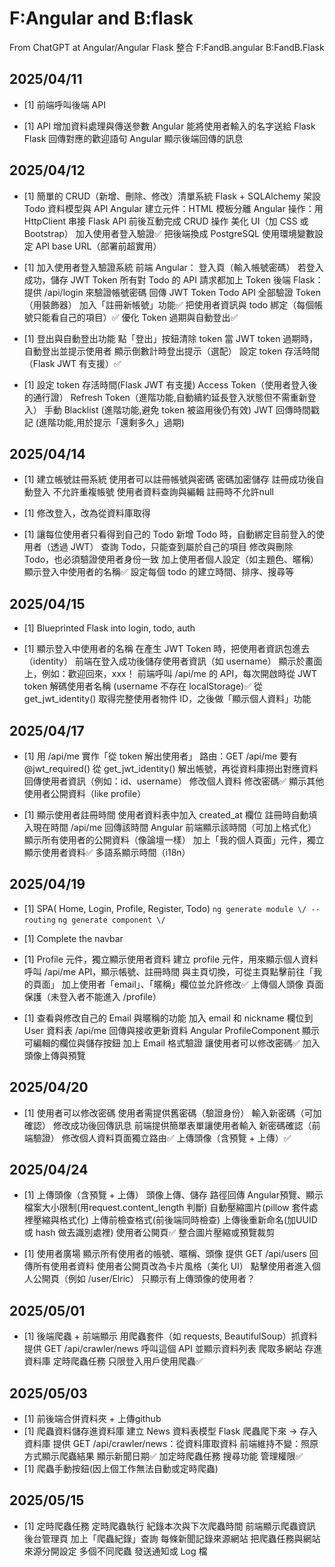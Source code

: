 # F:Angular and B:flask #
From ChatGPT at Angular/Angular Flask 整合
F:FandB.angular
B:FandB.Flask

## 2025/04/11 ##
- [1] 前端呼叫後端 API

- [1] API 增加資料處理與傳送參數
        Angular 能將使用者輸入的名字送給 Flask
        Flask 回傳對應的歡迎語句
        Angular 顯示後端回傳的訊息

## 2025/04/12 ##
- [1] 簡單的 CRUD（新增、刪除、修改）清單系統
        Flask + SQLAlchemy 架設 Todo 資料模型與 API
        Angular 建立元件：HTML 模板分離
        Angular 操作：用 HttpClient 串接 Flask API
        前後互動完成 CRUD 操作
                <!-- Todo -->
                美化 UI（加 CSS 或 Bootstrap）
                加入使用者登入驗證✅
                把後端換成 PostgreSQL
                使用環境變數設定 API base URL（部署前超實用）

- [1] 加入使用者登入驗證系統
        前端 Angular：
            登入頁（輸入帳號密碼）
            若登入成功，儲存 JWT Token
            所有對 Todo 的 API 請求都加上 Token
        後端 Flask：
            提供 /api/login 來驗證帳號密碼
            回傳 JWT Token
            Todo API 全部驗證 Token（用裝飾器）
                <!-- Todo -->
                加入「註冊新帳號」功能✅
                把使用者資訊與 todo 綁定（每個帳號只能看自己的項目）✅
                優化 Token 過期與自動登出✅

- [1] 登出與自動登出功能
        點「登出」按鈕清除 token
        當 JWT token 過期時，自動登出並提示使用者
                <!-- Todo -->
                顯示倒數計時登出提示（選配）
                設定 token 存活時間（Flask JWT 有支援）✅

- [1] 設定 token 存活時間(Flask JWT 有支援)
        Access Token（使用者登入後的通行證）
                <!-- Todo -->
                Refresh Token（進階功能,自動續約延長登入狀態但不需重新登入）
                手動 Blacklist (進階功能,避免 token 被盜用後仍有效)
                JWT 回傳時間戳記 (進階功能,用於提示「還剩多久」過期)

## 2025/04/14 ##
- [1] 建立帳號註冊系統
        使用者可以註冊帳號與密碼
        密碼加密儲存
        註冊成功後自動登入
        不允許重複帳號
                <!-- Todo -->
                使用者資料查詢與編輯
                註冊時不允許null

- [1] 修改登入，改為從資料庫取得

- [1] 讓每位使用者只看得到自己的 Todo
        新增 Todo 時，自動綁定目前登入的使用者（透過 JWT）
        查詢 Todo，只能查到屬於自己的項目
        修改與刪除 Todo，也必須驗證使用者身份一致
                <!-- Todo -->
                加上使用者個人設定（如主題色、暱稱）
                顯示登入中使用者的名稱✅
                設定每個 todo 的建立時間、排序、搜尋等

## 2025/04/15 ##
- [1] Blueprinted Flask into login, todo, auth

- [1] 顯示登入中使用者的名稱
        在產生 JWT Token 時，把使用者資訊包進去（identity）
        前端在登入成功後儲存使用者資訊（如 username）
        顯示於畫面上，例如：歡迎回來，xxx！
                <!-- Todo -->
                前端呼叫 /api/me 的 API，每次開啟時從 JWT token 解碼使用者名稱 (username 不存在 localStorage)✅
                從 get_jwt_identity() 取得完整使用者物件 ID，之後做「顯示個人資料」功能
                
## 2025/04/17 ##
- [1] 用 /api/me 實作「從 token 解出使用者」
        路由：GET /api/me
        要有 @jwt_required()
        從 get_jwt_identity() 解出帳號，再從資料庫撈出對應資料
        回傳使用者資訊（例如：id、username）
                <!-- Todo -->
                修改個人資料
                修改密碼✅
                顯示其他使用者公開資料（like profile）

- [1] 顯示使用者註冊時間
        使用者資料表中加入 created_at 欄位
        註冊時自動填入現在時間
        /api/me 回傳該時間
        Angular 前端顯示該時間（可加上格式化）
                <!-- Todo -->
                顯示所有使用者的公開資料（像論壇一樣）
                加上「我的個人頁面」元件，獨立顯示使用者資料✅
                多語系顯示時間（i18n）

## 2025/04/19 ##
- [1] SPA(
        Home,
        Login,
        Profile,
        Register,
        Todo)
` ng generate module \/ --routing `
` ng generate component \/ `

- [1] Complete the navbar

- [1] Profile 元件，獨立顯示使用者資料
        建立 profile 元件，用來顯示個人資料
        呼叫 /api/me API，顯示帳號、註冊時間
        與主頁切換，可從主頁點擊前往「我的頁面」
                <!-- Todo -->
                加上使用者「email」、「暱稱」欄位並允許修改✅
                上傳個人頭像
                頁面保護（未登入者不能進入 /profile）

- [1] 查看與修改自己的 Email 與暱稱的功能
        加入 email 和 nickname 欄位到 User 資料表
        /api/me 回傳與接收更新資料
        Angular ProfileComponent 顯示可編輯的欄位與儲存按鈕
                <!-- Todo -->
                加上 Email 格式驗證
                讓使用者可以修改密碼✅
                加入頭像上傳與預覽

## 2025/04/20 ##
- [1] 使用者可以修改密碼
        使用者需提供舊密碼（驗證身份）
        輸入新密碼（可加確認）
        修改成功後回傳訊息
        前端提供簡單表單讓使用者輸入
                <!-- Todo -->
                新密碼確認（前端驗證）
                修改個人資料頁面獨立路由✅
                上傳頭像（含預覽 + 上傳）✅

## 2025/04/24 ##
- [1] 上傳頭像（含預覽 + 上傳）
        頭像上傳、儲存
        路徑回傳
        Angular預覽、顯示
                <!-- Todo -->
                檔案大小限制(用request.content_length 判斷)
                自動壓縮圖片(pillow 套件處裡壓縮與格式化)
                上傳前檢查格式(前後端同時檢查)
                上傳後重新命名(加UUID 或 hash 做去識別處裡)
                使用者公開頁✅
                整合圖片壓縮或預覽裁剪

- [1] 使用者廣場
        顯示所有使用者的帳號、暱稱、頭像
        提供 GET /api/users 回傳所有使用者資料
                <!-- Todo -->
                使用者公開頁改為卡片風格（美化 UI）
                點擊使用者進入個人公開頁（例如 /user/Elric）
                只顯示有上傳頭像的使用者？

## 2025/05/01 ##
- [1] 後端爬蟲 + 前端顯示
        用爬蟲套件（如 requests, BeautifulSoup）抓資料
        提供 GET /api/crawler/news
        呼叫這個 API 並顯示資料列表
                <!-- Todo -->
                爬取多網站
                存進資料庫
                定時爬蟲任務
                只限登入用戶使用爬蟲✅

## 2025/05/03 ##
- [1] 前後端合併資料夾 + 上傳github
- [1] 爬蟲資料儲存進資料庫
        建立 News 資料表模型
        Flask 爬蟲爬下來 → 存入資料庫
        提供 GET /api/crawler/news：從資料庫取資料
        前端維持不變：照原方式顯示爬蟲結果
                <!-- Todo -->
                顯示新聞日期✅
                加定時爬蟲任務
                搜尋功能
                管理權限✅
- [1] 爬蟲手動按鈕(因上個工作無法自動或定時爬蟲)

## 2025/05/15 ##
- [1] 定時爬蟲任務
        定時爬蟲執行
        紀錄本次與下次爬蟲時間
        前端顯示爬蟲資訊
                <!-- Todo -->
                後台管理頁
                加上「爬蟲紀錄」查詢
                每條新聞記錄來源網站
                把爬蟲任務與網站來源分開設定
                多個不同爬蟲
                發送通知或 Log 檔